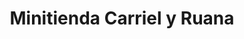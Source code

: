 ---
title: "Minitienda Carriel y Ruana"
url: /bogota-d-c/minitienda-carriel-y-ruana/
shop: comodidad
---